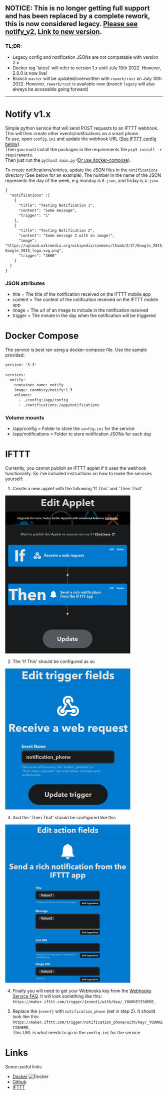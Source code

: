 ## NOTICE: This is no longer getting full support and has been replaced by a complete rework, this is now considered legacy. [Please see notify_v2](notify_v2.md), [Link to new version](https://github.com/Coombszy/notify/tree/rework/rust).
### TL;DR:
 - Legacy config and notification JSONs are not compatable with version 2.x
 - Docker tag 'latest' will refer to version 1.x until July 10th 2022. However, 2.0.0 is now live!
 - Branch `master` will be updated/overwritten with `rework/rust` on July 10th 2022. However, `rework/rust` is available now (branch `legacy` will also always be accessible going forward)

---

# Notify v1.x
Simple python service that will send POST requests to an IFTTT webhook. This will then create other events/notifications on a smart phone.\
To use, open `config.ini` and update the webhook URL ([See IFTTT config below](#IFTTT)). \
Then you must install the packages in the requirements file `pip3 install -r requirements`.\
Then just run the `python3 main.py` ([Or use docker-compose](#DockerCompose)).

To create notifications/entries, update the JSON files in the `notifications` directory (See below for an example). The number in the name of the JSON represents the day of the week, e.g monday is `0.json`, and friday is `4.json`.

```
{
  "notifications" :[
    {
      "title": "Testing Notification 1",
      "content": "Some message",
      "trigger": "1"
    },
    {
      "title": "Testing Notification 2",
      "content": "Some message 2 with an image!",
      "image": "https://upload.wikimedia.org/wikipedia/commons/thumb/2/2f/Google_2015_logo.svg/368px-Google_2015_logo.svg.png",
      "trigger": "3600"
    }
  ]
}
```
### JSON attributes
- title = The title of the notification received on the IFTTT mobile app
- content = The content of the notification received on the IFTTT mobile app
- image = The url of an image to include in the notification received
- trigger = The minute in the day when the notification will be triggered

# Docker Compose
The service is best ran using a docker-compose file. Use the sample provided:
```
version: '3.3'

services:
  notify:
    container_name: notify
    image: coombszy/notify:1.3
    volumes:
      - ./config:/app/config
      - ./notifications:/app/notifications
```
### Volume mounts
- /app/config = Folder to store the `config.ini` for the service
- /app/notifications = Folder to store notification JSONs for each day

# IFTTT
Currently, you cannot publish an IFTTT applet if it uses the webhook functionality. So i've included instructions on how to make the services yourself:

1. Create a new applet with the following 'If This' and 'Then That'
<div>
  <img src="https://github.com/coombszy/notify/blob/master/docs/IFTTT-1.png?raw=true" width="400">
</div>

2. The 'If This' should be configured as so
<div>
  <img src="https://github.com/coombszy/notify/blob/master/docs/IFTTT-2.png?raw=true" width="400">
</div>

3. And the 'Then That' should be configured like this
<div>
    <img src="https://github.com/coombszy/notify/blob/master/docs/IFTTT-3.png?raw=true" width="400">
</div>

4. Finally you will need to get your Webhooks key from the [Webhooks Service FAQ](https://help.ifttt.com/hc/en-us/articles/115010230347-Webhooks-service-FAQ). It will look something like this:\
`https://maker.ifttt.com/trigger/{event}/with/key/_YOURKEYISHERE_`  

5. Replace the `{event}` with `notification_phone` (set in step 2). It should look like this:\
`https://maker.ifttt.com/trigger/notification_phone/with/key/_YOURKEYISHERE_`\
This URL is what needs to go in the `config.ini` for the service


# Links
Some useful links
- [Docker](https://hub.docker.com/r/coombszy/notify) ![Docker](https://img.shields.io/docker/pulls/coombszy/notify)
- [Github](https://github.com/Coombszy/notify)
- [IFTTT](https://ifttt.com)